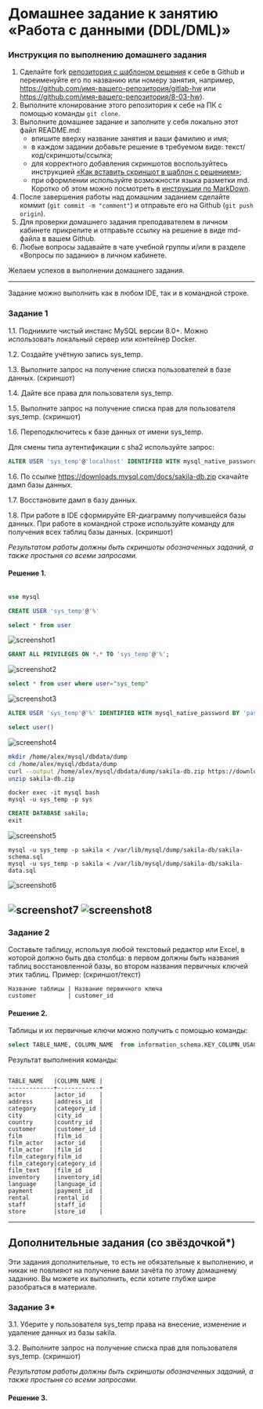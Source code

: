 # Домашнее задание к занятию «Работа с данными (DDL/DML)»

### Инструкция по выполнению домашнего задания

1. Сделайте fork [репозитория c шаблоном решения](https://github.com/netology-code/sys-pattern-homework) к себе в Github и переименуйте его по названию или номеру занятия, например, https://github.com/имя-вашего-репозитория/gitlab-hw или https://github.com/имя-вашего-репозитория/8-03-hw).
2. Выполните клонирование этого репозитория к себе на ПК с помощью команды `git clone`.
3. Выполните домашнее задание и заполните у себя локально этот файл README.md:
   - впишите вверху название занятия и ваши фамилию и имя;
   - в каждом задании добавьте решение в требуемом виде: текст/код/скриншоты/ссылка;
   - для корректного добавления скриншотов воспользуйтесь инструкцией [«Как вставить скриншот в шаблон с решением»](https://github.com/netology-code/sys-pattern-homework/blob/main/screen-instruction.md);
   - при оформлении используйте возможности языка разметки md. Коротко об этом можно посмотреть в [инструкции по MarkDown](https://github.com/netology-code/sys-pattern-homework/blob/main/md-instruction.md).
4. После завершения работы над домашним заданием сделайте коммит (`git commit -m "comment"`) и отправьте его на Github (`git push origin`).
5. Для проверки домашнего задания преподавателем в личном кабинете прикрепите и отправьте ссылку на решение в виде md-файла в вашем Github.
6. Любые вопросы задавайте в чате учебной группы и/или в разделе «Вопросы по заданию» в личном кабинете.

Желаем успехов в выполнении домашнего задания.

---

Задание можно выполнить как в любом IDE, так и в командной строке.

### Задание 1
1.1. Поднимите чистый инстанс MySQL версии 8.0+. Можно использовать локальный сервер или контейнер Docker.

1.2. Создайте учётную запись sys_temp. 

1.3. Выполните запрос на получение списка пользователей в базе данных. (скриншот)

1.4. Дайте все права для пользователя sys_temp. 

1.5. Выполните запрос на получение списка прав для пользователя sys_temp. (скриншот)

1.6. Переподключитесь к базе данных от имени sys_temp.

Для смены типа аутентификации с sha2 используйте запрос: 
```sql
ALTER USER 'sys_temp'@'localhost' IDENTIFIED WITH mysql_native_password BY 'password';
```
1.6. По ссылке https://downloads.mysql.com/docs/sakila-db.zip скачайте дамп базы данных.

1.7. Восстановите дамп в базу данных.

1.8. При работе в IDE сформируйте ER-диаграмму получившейся базы данных. При работе в командной строке используйте команду для получения всех таблиц базы данных. (скриншот)

*Результатом работы должны быть скриншоты обозначенных заданий, а также простыня со всеми запросами.*


#### Решение 1.


```sql

use mysql 

CREATE USER 'sys_temp'@'%' 

select * from user
```

![screenshot1](https://github.com/hachubra/sdb-hw/blob/sdbsql-24/images/Screenshot_25.png)

```sql
GRANT ALL PRIVILEGES ON *.* TO 'sys_temp'@'%';
```
![screenshot2](https://github.com/hachubra/sdb-hw/blob/sdbsql-24/images/Screenshot_26.png)

```sql
select * from user where user="sys_temp"
```

![screenshot3](https://github.com/hachubra/sdb-hw/blob/sdbsql-24/images/Screenshot_27.png)

```sql
ALTER USER 'sys_temp'@'%' IDENTIFIED WITH mysql_native_password BY 'password';

select user()

```

![screenshot4](https://github.com/hachubra/sdb-hw/blob/sdbsql-24/images/Screenshot_28.png)

```bash
mkdir /home/alex/mysql/dbdata/dump
cd /home/alex/mysql/dbdata/dump
curl --output /home/alex/mysql/dbdata/dump/sakila-db.zip https://downloads.mysql.com/docs/sakila-db.zip 
unzip sakila-db.zip

```

```
docker exec -it mysql bash 
mysql -u sys_temp -p sys
```

```sql
CREATE DATABASE sakila;
exit
```

![screenshot5](https://github.com/hachubra/sdb-hw/blob/sdbsql-24/images/Screenshot_29.png)

```
mysql -u sys_temp -p sakila < /var/lib/mysql/dump/sakila-db/sakila-schema.sql 
mysql -u sys_temp -p sakila < /var/lib/mysql/dump/sakila-db/sakila-data.sql 
``` 

![screenshot6](https://github.com/hachubra/sdb-hw/blob/sdbsql-24/images/Screenshot_30.png)


![screenshot7](https://github.com/hachubra/sdb-hw/blob/sdbsql-24/images/Screenshot_31.png)
![screenshot8](https://github.com/hachubra/sdb-hw/blob/sdbsql-24/images/Screenshot_32.png)
---

### Задание 2
Составьте таблицу, используя любой текстовый редактор или Excel, в которой должно быть два столбца: в первом должны быть названия таблиц восстановленной базы, во втором названия первичных ключей этих таблиц. Пример: (скриншот/текст)
```
Название таблицы | Название первичного ключа
customer         | customer_id
```

#### Решение 2.

Таблицы и их первичные ключи можно получить с помощью команды:

```sql
select TABLE_NAME, COLUMN_NAME  from information_schema.KEY_COLUMN_USAGE WHERE CONSTRAINT_SCHEMA="sakila" and constraint_name="PRIMARY"
```

Результат выполнения команды:

```

TABLE_NAME   |COLUMN_NAME |
-------------+------------+
actor        |actor_id    |
address      |address_id  |
category     |category_id |
city         |city_id     |
country      |country_id  |
customer     |customer_id |
film         |film_id     |
film_actor   |actor_id    |
film_actor   |film_id     |
film_category|film_id     |
film_category|category_id |
film_text    |film_id     |
inventory    |inventory_id|
language     |language_id |
payment      |payment_id  |
rental       |rental_id   |
staff        |staff_id    |
store        |store_id    |

```

---

## Дополнительные задания (со звёздочкой*)
Эти задания дополнительные, то есть не обязательные к выполнению, и никак не повлияют на получение вами зачёта по этому домашнему заданию. Вы можете их выполнить, если хотите глубже шире разобраться в материале.

### Задание 3*
3.1. Уберите у пользователя sys_temp права на внесение, изменение и удаление данных из базы sakila.

3.2. Выполните запрос на получение списка прав для пользователя sys_temp. (скриншот)

*Результатом работы должны быть скриншоты обозначенных заданий, а также простыня со всеми запросами.*


#### Решение 3.
